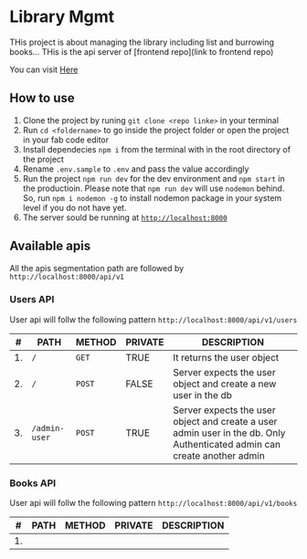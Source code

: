 # Library Mgmt

THis project is about managing the library including list and burrowing books... THis is the api server of [frontend repo](link to frontend repo)

You can visit [Here]()

## How to use

1. Clone the project by runing `git clone <repo linke>` in your terminal
2. Run `cd <foldername>` to go inside the project folder or open the project in your fab code editor
3. Install dependecies `npm i` from the terminal with in the root directory of the project
4. Rename `.env.sample` to `.env` and pass the value accordingly
5. Run the project `npm run dev` for the dev environment and `npm start` in the productioin. Please note that `npm run dev` will use `nodemon` behind. So, run `npm i nodemon -g` to install nodemon package in your system level if you do not have yet.
6. The server sould be running at [`http://localhost:8000`](http://localhost:8000)

## Available apis

All the apis segmentation path are followed by `http://localhost:8000/api/v1`

### Users API

User api will follw the following pattern `http://localhost:8000/api/v1/users`

| #   | PATH          | METHOD | PRIVATE | DESCRIPTION                                                                                                              |
| --- | ------------- | ------ | ------- | ------------------------------------------------------------------------------------------------------------------------ |
| 1.  | `/`           | `GET`  | TRUE    | It returns the user object                                                                                               |
| 2.  | `/`           | `POST` | FALSE   | Server expects the user object and create a new user in the db                                                           |
| 3.  | `/admin-user` | `POST` | TRUE    | Server expects the user object and create a user admin user in the db. Only Authenticated admin can create another admin |

### Books API

User api will follw the following pattern `http://localhost:8000/api/v1/books`

| #   | PATH | METHOD | PRIVATE | DESCRIPTION |
| --- | ---- | ------ | ------- | ----------- |
| 1.  |      |        |         |             |
